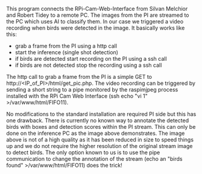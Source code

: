 This program connects the RPi-Cam-Web-Interface from Silvan Melchior and Robert Tidey to a remote PC. The images from the PI are streamed to the PC which uses AI to classify them. In our case we triggered a video recording when birds were detected in the image.
It basically works like this:

- grab a frame from the PI using a http call 
- start the inference (single shot detection)
- if birds are detected start recording on the PI using a ssh call
- if birds are not detected stop the recording using a ssh call

The http call to grab a frame from the PI is a simple GET to http://<IP_of_PI>/html/get_pic.php. The video recording can be triggered by sending a short string to a pipe monitored by the raspimjpeg process installed with the RPi Cam Web Interface (ssh echo "vi 1" >/var/www/html/FIFO11).

No modifications to the standard installation are required PI side but this has one drawback. There is currently no known way to annotate the detected birds with boxes and detection scores within the PI stream. This can only be done on the inference PC as the image above demonstrates. The image above is not of a high quality as it has been reduced in size to speed things up and we do not require the higher resolution of the original stream image to detect birds. The only option known to us is to use the pipe communication to change the annotation of the stream (echo an "birds found" >/var/www/html/FIFO11) does the trick!
